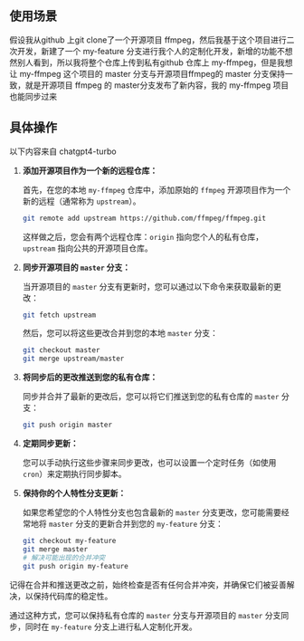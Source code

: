 ## 使用场景

假设我从github 上git clone了一个开源项目 ffmpeg，然后我基于这个项目进行二次开发，新建了一个 my-feature 分支进行我个人的定制化开发，新增的功能不想然别人看到，所以我将整个仓库上传到私有github 仓库上 my-ffmpeg，但是我想让 my-ffmpeg 这个项目的 master 分支与开源项目ffmpeg的 master 分支保持一致，就是开源项目 ffmpeg 的 master分支发布了新内容，我的 my-ffmpeg 项目也能同步过来

## 具体操作

以下内容来自 chatgpt4-turbo

1. **添加开源项目作为一个新的远程仓库：**
   
   首先，在您的本地 `my-ffmpeg` 仓库中，添加原始的 `ffmpeg` 开源项目作为一个新的远程（通常称为 `upstream`）。

   ```bash
   git remote add upstream https://github.com/ffmpeg/ffmpeg.git
   ```

   这样做之后，您会有两个远程仓库：`origin` 指向您个人的私有仓库，`upstream` 指向公共的开源项目仓库。

2. **同步开源项目的 `master` 分支：**

   当开源项目的 `master` 分支有更新时，您可以通过以下命令来获取最新的更改：

   ```bash
   git fetch upstream
   ```

   然后，您可以将这些更改合并到您的本地 `master` 分支：

   ```bash
   git checkout master
   git merge upstream/master
   ```

3. **将同步后的更改推送到您的私有仓库：**

   同步并合并了最新的更改后，您可以将它们推送到您的私有仓库的 `master` 分支：

   ```bash
   git push origin master
   ```

4. **定期同步更新：**

   您可以手动执行这些步骤来同步更改，也可以设置一个定时任务（如使用 `cron`）来定期执行同步脚本。

5. **保持你的个人特性分支更新：**

   如果您希望您的个人特性分支也包含最新的 `master` 分支更改，您可能需要经常地将 `master` 分支的更新合并到您的 `my-feature` 分支：

   ```bash
   git checkout my-feature
   git merge master
   # 解决可能出现的合并冲突
   git push origin my-feature
   ```

记得在合并和推送更改之前，始终检查是否有任何合并冲突，并确保它们被妥善解决，以保持代码库的稳定性。

通过这种方式，您可以保持私有仓库的 `master` 分支与开源项目的 `master` 分支同步，同时在 `my-feature` 分支上进行私人定制化开发。


